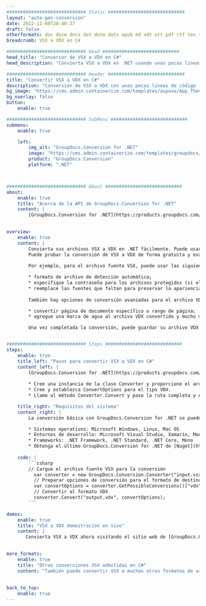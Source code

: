 ```yaml
---
############################# Static ############################
layout: "auto-gen-conversion"
date: 2022-11-08T20:40:37
draft: false
otherformats: doc docm docx dot dotm dotx epub md odt ott pdf rtf tex txt vdx vsdm vsdx vssm vssx vstm vstx vsx vtx xps
breadcrumb: VSX a VDX en C#

############################# Head ############################
head_title: "Conversor de VSX a VDX en C#"
head_description: "Convierta VSX a VDX en .NET usando unas pocas líneas de código. Utilice la API de conversión de documentos de GroupDocs para convertir más de 160 formatos de archivo."

############################# Header ############################
title: "Convertir VSX a VDX en C#"
description: "Conversión de VSX a VDX con unas pocas líneas de código .NET"
bg_image: "https://cms.admin.containerize.com/templates/aspose/App_Themes/V3/images/bg/header1.png"
bg_overlay: false
button:
    enable: true

############################# SubMenu ############################
submenu:
    enable: true

    left:
        img_alt: "GroupDocs.Conversion for .NET"
        image: "https://cms.admin.containerize.com/templates/groupdocs/images/product-logos/90x90-noborder/groupdocs-conversion-net.png"
        product: "GroupDocs.Conversion"
        platform: ".NET"



############################# About ############################
about:
    enable: true
    title: "Acerca de la API de GroupDocs.Conversion for .NET"
    content: |
        [GroupDocs.Conversion for .NET](https://products.groupdocs.com/conversion/net/) se puede usar para convertir Microsoft Word, Excel, PowerPoint, PDF, Visio y otros formatos. GroupDocs.Conversion es una API independiente que es adecuada para sistemas internos y de back-end donde se requiere un alto rendimiento. No depende de ningún software como Microsoft u Open Office.
    

overview:
    enable: true
    content: |
        Convierta sus archivos VSX a VDX en .NET fácilmente. Puede usar solo un par de líneas de código C# en cualquier plataforma de su elección, como Windows, Linux, macOS.
        Puede probar la conversión de VSX a VDX de forma gratuita y evaluar la calidad de los resultados de la conversión. Junto con los escenarios de conversión de archivos simples, puede probar opciones más avanzadas para cargar el archivo de origen VSX y para guardar el resultado de salida VDX. 
        
        Por ejemplo, para el archivo fuente VSX, puede usar las siguientes opciones de carga:

        * formato de archivo de detección automática;
        * especifique la contraseña para los archivos protegidos (si el formato de archivo lo admite);
        * reemplace las fuentes que faltan para preservar la apariencia del documento.
        
        También hay opciones de conversión avanzadas para el archivo VDX:

        * convertir página de documento específico o rango de página;
        * agregue una marca de agua al archivo VDX convertido y mucho más.

        Una vez completada la conversión, puede guardar su archivo VDX en la ruta del archivo local o en cualquier almacenamiento de terceros como FTP, Amazon S3, Google Drive, Dropbox, etc. Tenga en cuenta que para convertir VSX a VDX no es necesario instalar ningún software adicional, como MS Office, Open Office, Adobe Acrobat Reader, etc.


############################# Steps ############################
steps:
    enable: true
    title_left: "Pasos para convertir VSX a VDX en C#"
    content_left: |
        [GroupDocs.Conversion for .NET](https://products.groupdocs.com/conversion/net/) facilita a los desarrolladores convertir un archivo VSX a VDX con unas pocas líneas de código.
        
        * Cree una instancia de la clase Converter y proporcione el archivo VSX con la ruta completa
        * Cree y establezca ConvertOptions para el tipo VDX.
        * Llame al método Converter.Convert y pase la ruta completa y el formato (VDX) como parámetro

    title_right: "Requisitos del sistema"
    content_right: |
        La conversión básica con GroupDocs.Conversion for .NET se puede realizar en unos pocos pasos simples. Nuestras API son compatibles con todas las principales plataformas y sistemas operativos. Antes de ejecutar el código a continuación, asegúrese de tener instalados los siguientes requisitos previos en su sistema.

        * Sistemas operativos: Microsoft Windows, Linux, Mac OS
        * Entornos de desarrollo: Microsoft Visual Studio, Xamarin, MonoDevelop
        * Frameworks: .NET Framework, .NET Standard, .NET Core, Mono
        * Obtenga el último GroupDocs.Conversion for .NET de [Nuget](https://www.nuget.org/packages/groupdocs.conversion)
         
    code: |
        ```csharp    
        // Cargue el archivo fuente VSX para la conversión
          var converter = new GroupDocs.Conversion.Converter("input.vsx");
          // Preparar opciones de conversión para el formato de destino VDX
          var convertOptions = converter.GetPossibleConversions()["vdx"].ConvertOptions;
          // Convertir al formato VDX
          converter.Convert("output.vdx", convertOptions);
        ```

demos:
    enable: true
    title: "VSX a VDX demostración en vivo"
    content: |
       Convierta VSX a VDX ahora visitando el sitio web de [GroupDocs.Conversion App](https://products.groupdocs.app/conversion/family). La demostración en línea tiene las siguientes ventajas
          

more_formats:
    enable: true
    title: "Otras conversiones VSX admitidas en C#"
    content: "También puede convertir VSX a muchos otros formatos de archivo. Consulte la lista a continuación."
       
       
back_to_top:
    enable: true
---
```

